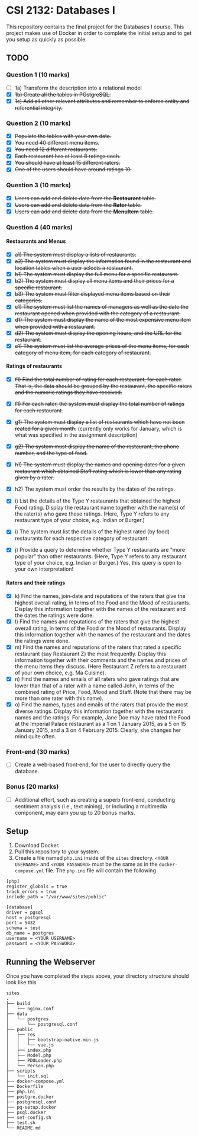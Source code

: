 # CSI 2132: Databases I

This repository contains the final project for the Databases I course. This project makes use of Docker in order to complete the initial setup and to get you setup as quickly as possible.

## TODO

### Question 1 (10 marks)

- [ ] 1a) Transform the description into a relational model
- [x] ~~1b) Create all the tables in POstgreSQL.~~
- [x] ~~1c) Add all other relevant attributes and remember to enforce entity and referential integrity.~~

### Question 2 (10 marks)

- [x] ~~Populate the tables with your own data.~~
- [x] ~~You need 40 different menu items.~~
- [x] ~~You need 12 different restaurants.~~
- [x] ~~Each restaurant has at least 8 ratings each.~~
- [x] ~~You should have at least 15 different raters.~~
- [x] ~~One of the users should have around ratings 10.~~

### Question 3 (10 marks)

- [x] ~~Users can add and delete data from the **Restaurant** table.~~
- [x] ~~Users can add and delete data from the **Rater** table.~~
- [x] ~~Users can add and delete data from the **MenuItem** table.~~

### Question 4 (40 marks)

#### Restaurants and Menus

- [x] ~~a1) The system must display a lists of restaurants.~~
- [x] ~~a2) The system must display the information found in the restaurant and location tables when a user selects a restaurant.~~
- [x] ~~b1) The system must display the full menu for a specific restaurant.~~
- [x] ~~b2) The system must display all menu items and their prices for a specific restaurant.~~
- [x] ~~b3) The system must filter displayed menu items based on their categories.~~
- [x] ~~c1) The system must list the names of managers as well as the date the restaurant opened when provided with the category of a restaurant.~~
- [x] ~~d1) The system must display the name of the most expensive menu item when provided with a restaurant.~~
- [x] ~~d2) The system must display the opening hours, and the URL for the restaurant.~~
- [X] ~~e1) The system must list the average prices of the menu items, for each category of menu item, for each category of restaurant.~~

#### Ratings of restaurants

- [x] ~~f1) Find the total number of rating for each restaurant, for each rater. That is, the data should be grouped by the restaurant, the specific raters and the numeric ratings they have received.~~
- [x] ~~f1) For each rater, the system must display the total number of ratings for each restaurant.~~

- [x] ~~g1) The system must display a list of restaurants which have not been reated for a given month.~~ (currently only works for January, which is what was specified in the assignment description)
- [x] ~~g2) The system must display the name of the restaurant, the phone number, and the type of food.~~

- [x] ~~h1) The system must display the names and opening dates for a given restaurant which obtained Staff rating which is lower than any rating given by a rater.~~
- [x] h2) The system must order the results by the dates of the ratings.

- [x] i) List the details of the Type Y restaurants that obtained the highest Food rating. Display the restaurant name together with the name(s) of the rater(s) who gave these ratings. (Here, Type Y refers to any restaurant type of your choice, e.g. Indian or Burger.)
- [x] i) The system must list the details of the highest rated (by food) restaurants for each respective category of restaurant. 
- [x] j) Provide a query to determine whether Type Y restaurants are “more popular” than other restaurants. (Here, Type Y refers to any restaurant type of your choice, e.g. Indian or Burger.) Yes, this query is open to your own interpretation!

#### Raters and their ratings

- [x] k) Find the names, join‐date and reputations of the raters that give the highest overall rating, in terms of the Food and the Mood of restaurants. Display this information together with the names of the restaurant and the dates the ratings were done.
- [x] l) Find the names and reputations of the raters that give the highest overall rating, in terms of the Food or the Mood of restaurants. Display this information together with the names of the restaurant and the dates the ratings were done.
- [x] m) Find the names and reputations of the raters that rated a specific restaurant (say Restaurant Z) the most frequently. Display this information together with their comments and the names and prices of the menu items they discuss. (Here Restaurant Z refers to a restaurant of your own choice, e.g. Ma Cuisine).
- [x] n) Find the names and emails of all raters who gave ratings that are lower than that of a rater with a name called John, in terms of the combined rating of Price, Food, Mood and Staff. (Note that there may be more than one rater with this name).
- [x] o) Find the names, types and emails of the raters that provide the most diverse ratings. Display this information together with the restaurants names and the ratings. For example, Jane Doe may have rated the Food at the Imperial Palace restaurant as a 1 on 1 January 2015, as a 5 on 15 January 2015, and a 3 on 4 February 2015. Clearly, she changes her mind quite often.

### Front-end (30 marks)

- [ ] Create a web‐based front‐end, for the user to directly query the database. 

### Bonus (20 marks)

- [ ] Additional effort, such as creating a superb front‐end, conducting sentiment analysis (i.e., text mining), or including a multimedia component, may earn you up to 20 bonus marks.

## Setup

1. Download Docker.
2. Pull this repository to your system.
3. Create a file named `php.ini` inside of the `sites` directory. `<YOUR USERNAME>` and `<YOUR PASSWORD>` must be the same as in the `docker-compose.yml` file. The `php.ini` file will contain the following

```
[php]
register_globals = true
track_errors = true
include_path = "/var/www/sites/public"

[database]
driver = pgsql
host = postgresql
port = 5432
schema = test
db_name = postgres
username = <YOUR USERNAME>
password = <YOUR PASSWORD>
```

## Running the Webserver

Once you have completed the steps above, your directory structure should look like this

```
sites
.
├── build
│   └── nginx.conf
├── data
│   └── postgres
│       └── postgresql.conf
├── public
│   ├── res
│   │   ├── bootstrap-native.min.js
│   │   └── vue.js
│   ├── index.php
│   ├── Model.php
│   ├── PDOLoader.php
│   └── Person.php
├── scripts
│   └── init.sql
├── docker-compose.yml
├── Dockerfile
├── php.ini
├── postgre.docker
├── postgresql.conf
├── pq-setup.docker
├── psql.docker
├── set-config.sh
├── test.sh
└── README.md
```
